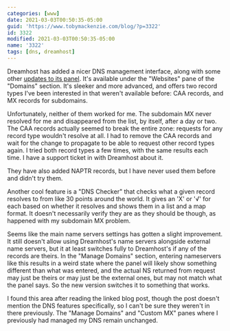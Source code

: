 ```yaml
---
categories: [www]
date: 2021-03-03T00:50:35-05:00
guid: 'https://www.tobymackenzie.com/blog/?p=3322'
id: 3322
modified: 2021-03-03T00:50:35-05:00
name: '3322'
tags: [dns, dreamhost]
---
```


Dreamhost has added a nicer DNS management interface, along with some other [updates to its panel](https://www.dreamhost.com/blog/new-dreamhost-control-panel/).<!--more-->  It's available under the "Websites" pane of the "Domains" section.  It's sleeker and more advanced, and offers two record types I've been interested in that weren't available before:  CAA records, and MX records for subdomains.

Unfortunately, neither of them worked for me.  The subdomain MX never resolved for me and disappeared from the list, by itself, after a day or two.  The CAA records actually seemed to break the entire zone: requests for any record type wouldn't resolve at all.  I had to remove the CAA records and wait for the change to propagate to be able to request other record types again.  I tried both record types a few times, with the same results each time.  I have a support ticket in with Dreamhost about it.

They have also added NAPTR records, but I have never used them before and didn't try them.

Another cool feature is a "DNS Checker" that checks what a given record resolves to from like 30 points around the world.  It gives an 'X' or '√' for each based on whether it resolves and shows them in a list and a map format.  It doesn't necessarily verify they are as they should be though, as happened with my subdomain MX problem.

Seems like the main name servers settings has gotten a slight improvement.  It still doesn't allow using Dreamhost's name servers alongside external name servers, but it at least switches fully to Dreamhost's if any of the records are theirs.  In the "Manage Domains" section, entering nameservers like this results in a weird state where the panel will likely show something different than what was entered, and the actual NS returned from request may just be theirs or may just be the external ones, but may not match what the panel says.  So the new version switches it to something that works.

I found this area after reading the linked blog post, though the post doesn't mention the DNS features specifically, so I can't be sure they weren't in there previously.  The "Manage Domains" and "Custom MX" panes where I previously had managed my DNS remain unchanged.
